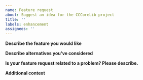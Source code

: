 ```yaml
---
name: Feature request
about: Suggest an idea for the CCCoreLib project
title: ''
labels: enhancement
assignees: ''
---
```


**Describe the feature you would like**
<!--- Add a clear & concise description of the feature you are requesting. -->

**Describe alternatives you've considered**
<!--- Add a clear & concise description of any alternative solutions or features you've considered. -->

**Is your feature request related to a problem? Please describe.**
<!--- Add a clear & concise description of what the problem is. Ex. I'm always frustrated when [...] -->

**Additional context**
<!--- Add any other context or screenshots about the feature request here. -->
